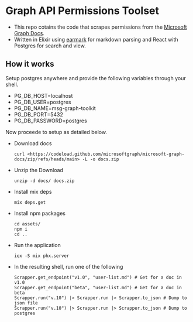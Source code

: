 # Graph API Permissions Toolset

- This repo cotains the code that scrapes permissions from the [Microsoft Graph Docs](https://github.com/microsoftgraph/microsoft-graph-docs).
- Written in Elixir using [earmark](https://hex.pm/packages/earmark) for markdown parsing and React with Postgres for search and view.

## How it works

Setup postgres anywhere and provide the following variables through your shell.

- PG_DB_HOST=localhost
- PG_DB_USER=postgres
- PG_DB_NAME=msg-graph-toolkit
- PG_DB_PORT=5432
- PG_DB_PASSWORD=postgres

Now proceede to setup as detailed below.

- Download docs

  ```shell
  curl <https://codeload.github.com/microsoftgraph/microsoft-graph-docs/zip/refs/heads/main> -L -o docs.zip
  ```

- Unzip the Download

  ```shell
  unzip -d docs/ docs.zip
  ```

- Install mix deps

  ```shell
  mix deps.get
  ```

- Install npm packages

  ```shell
  cd assets/
  npm i
  cd ..
  ```

- Run the application

  ```shell
  iex -S mix phx.server
  ```

- In the resulting shell, run one of the following

  ```shell
  Scrapper.get_endpoint("v1.0", "user-list.md") # Get for a doc in v1.0
  Scrapper.get_endpoint("beta", "user-list.md") # Get for a doc in beta
  Scrapper.run("v.10") |> Scrapper.run |> Scrapper.to_json # Dump to json file
  Scrapper.run("v.10") |> Scrapper.run |> Scrapper.to_json # Dump to postgres
